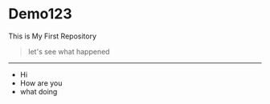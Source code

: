 # Demo123
This is My First Repository

> let's see what happened

___

- Hi
- How are you
- what doing
